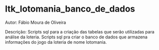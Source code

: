 # ltk_lotomania_banco_de_dados
 Autor:       Fábio Moura de Oliveira
 
 
Descrição:   Scripts sql para a criação das tabelas que serão utilizadas para análise da loteria.
Scripts sql pra criar o banco de dados que armazena informações do jogo da loteria de nome lotomania.
